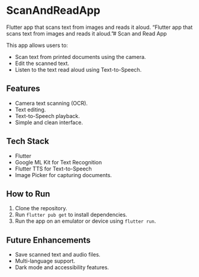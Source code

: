 # ScanAndReadApp
Flutter app that scans text from images and reads it aloud.
“Flutter app that scans text from images and reads it aloud.”# Scan and Read App

This app allows users to:
- Scan text from printed documents using the camera.
- Edit the scanned text.
- Listen to the text read aloud using Text-to-Speech.

## Features
- Camera text scanning (OCR).
- Text editing.
- Text-to-Speech playback.
- Simple and clean interface.

## Tech Stack
- Flutter
- Google ML Kit for Text Recognition
- Flutter TTS for Text-to-Speech
- Image Picker for capturing documents.

## How to Run
1. Clone the repository.
2. Run `flutter pub get` to install dependencies.
3. Run the app on an emulator or device using `flutter run`.

## Future Enhancements
- Save scanned text and audio files.
- Multi-language support.
- Dark mode and accessibility features.
